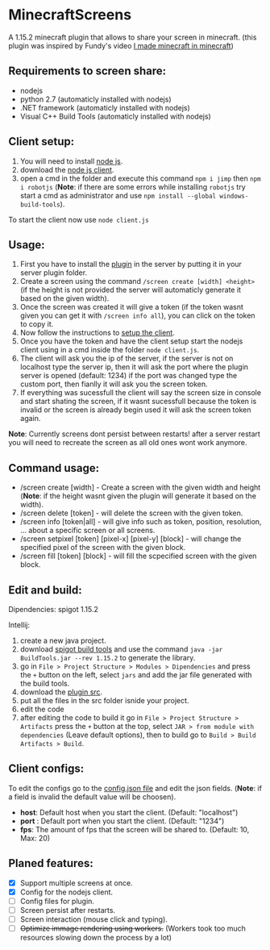 # MinecraftScreens

A 1.15.2 minecraft plugin that allows to share your screen in minecraft. (this plugin was inspired by Fundy's video [I made minecraft in minecraft](https://youtu.be/BNwQf6nuvMc))

## Requirements to screen share:
- nodejs
- python 2.7 (automaticly installed with nodejs)
- .NET framework (automaticly installed with nodejs)
- Visual C++ Build Tools (automaticly installed with nodejs)

## Client setup:
1. You will need to install [node js](https://nodejs.org/).
2. download the [node js client](/nodejs).
3. open a cmd in the folder and execute this command `npm i jimp` then `npm i robotjs` (**Note**: if there are some errors while installing `robotjs` try start a cmd as administrator and use `npm install --global windows-build-tools`).

To start the client now use `node client.js`

## Usage:
1. First you have to install the [plugin](https://github.com/TheCosmic04/Minecraft-Screen/releases/tag/1.1) in the server by putting it in your server plugin folder.
2. Create a screen using the command `/screen create [width] <height>` (if the height is not provided the server will automaticly generate it based on the given width). 
3. Once the screen was created it will give a token (if the token wasnt given you can get it with `/screen info all`), you can click on the token to copy it.
4. Now follow the instructions to [setup the client](#client-setup).
5. Once you have the token and have the client setup start the nodejs client using in a cmd inside the folder `node client.js`.
6. The client will ask you the ip of the server, if the server is not on localhost type the server ip, then it will ask the port where the plugin server is opened (default: 1234) if the port was changed type the custom port, then fianlly it will ask you the screen token.
7. If everything was sucessfull the client will say the screen size in console and start shating the screen, if it wasnt sucessfull because the token is invalid or the screen is already begin used it will ask the screen token again.

**Note**: Currently screens dont persist between restarts! after a server restart you will need to recreate the screen as all old ones wont work anymore.

## Command usage:
 - /screen create [width] <height> - Create a screen with the given width and height (**Note**: if the height wasnt given the plugin will generate it based on the width).
 - /screen delete [token] - will delete the screen with the given token.
 - /screen info [token|all] - will give info such as token, position, resolution, ... about a specific screen or all screens.
 - /screen setpixel [token] [pixel-x] [pixel-y] [block] - will change the specified pixel of the screen with the given block. 
 - /screen fill [token] [block] - will fill the scpecified screen with the given block.

## Edit and build:
Dipendencies: spigot 1.15.2

Intellij:
1. create a new java project.
2. download [spigot build tools](https://hub.spigotmc.org/jenkins/job/BuildTools/) and use the command `java -jar BuildTools.jar --rev 1.15.2` to generate the library.
3. go in `File > Project Structure > Modules > Dipendencies` and press the `+` button on the left, select `jars` and add the jar file generated with the build tools.
4. download the [plugin src](/java).
5. put all the files in the src folder isnide your project.
6. edit the code
7. after editing the code to build it go in `File > Project Structure > Artifacts` press the `+` button at the top, select `JAR > from module with dependencies` (Leave default options), then to build go to `Build > Build Artifacts > Build`.

## Client configs:
To edit the configs go to the [config.json file](/nodejs/config.json) and edit the json fields. (**Note**: if a field is invalid the default value will be choosen).

- **host**: Default host when you start the client. (Default: "localhost")
- **port** : Default port when you start the client. (Default: "1234")
- **fps**: The amount of fps that the screen will be shared to. (Default: 10, Max: 20)

## Planed features:
- [x] Support multiple screens at once.
- [x] Config for the nodejs client.
- [ ] Config files for plugin.
- [ ] Screen persist after restarts.
- [ ] Screen interaction (mouse click and typing).
- [ ] ~~Optimize immage rendering using workers.~~ (Workers took too much resources slowing down the process by a lot)
